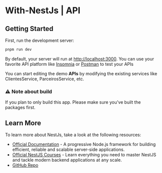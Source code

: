 # With-NestJs | API

## Getting Started

First, run the development server:

```bash
pnpm run dev
```

By default, your server will run at [http://localhost:3000](http://localhost:3000). You can use your favorite API platform like [Insomnia](https://insomnia.rest/) or [Postman](https://www.postman.com/) to test your APIs

You can start editing the demo **APIs** by modifying the existing services like ClientesService, ParceirosService, etc.

### ⚠️ Note about build

If you plan to only build this app. Please make sure you've built the packages first.

## Learn More

To learn more about NestJs, take a look at the following resources:

- [Official Documentation](https://docs.nestjs.com) - A progressive Node.js framework for building efficient, reliable and scalable server-side applications.
- [Official NestJS Courses](https://courses.nestjs.com) - Learn everything you need to master NestJS and tackle modern backend applications at any scale.
- [GitHub Repo](https://github.com/nestjs/nest)
